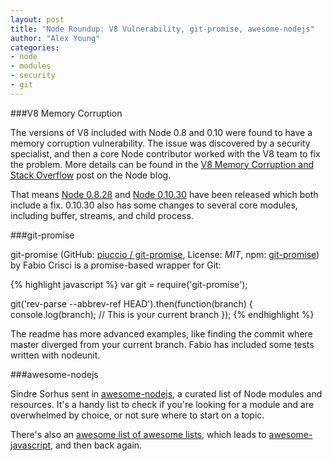 ```yaml
---
layout: post
title: "Node Roundup: V8 Vulnerability, git-promise, awesome-nodejs"
author: "Alex Young"
categories:
- node
- modules
- security
- git
---
```


###V8 Memory Corruption

The versions of V8 included with Node 0.8 and 0.10 were found to have a memory corruption vulnerability.  The issue was discovered by a security specialist, and then a core Node contributor worked with the V8 team to fix the problem.  More details can be found in the [V8 Memory Corruption and Stack Overflow](http://blog.nodejs.org/2014/07/31/v8-memory-corruption-stack-overflow/) post on the Node blog.

That means [Node 0.8.28](http://blog.nodejs.org/2014/07/31/node-v0-8-28-maintenance/) and [Node 0.10.30](http://blog.nodejs.org/2014/07/31/node-v0-10-30-stable/) have been released which both include a fix.  0.10.30 also has some changes to several core modules, including buffer, streams, and child process.

###git-promise

git-promise (GitHub: [piuccio / git-promise](https://github.com/piuccio/git-promise), License: _MIT_, npm: [git-promise](https://www.npmjs.org/package/git-promise)) by Fabio Crisci is a promise-based wrapper for Git:

{% highlight javascript %}
var git = require('git-promise');

git('rev-parse --abbrev-ref HEAD').then(function(branch) {
  console.log(branch); // This is your current branch
});
{% endhighlight %}

The readme has more advanced examples, like finding the commit where master diverged from your current branch.  Fabio has included some tests written with nodeunit.

###awesome-nodejs

Sindre Sorhus sent in [awesome-nodejs](https://github.com/sindresorhus/awesome-nodejs), a curated list of Node modules and resources.  It's a handy list to check if you're looking for a module and are overwhelmed by choice, or not sure where to start on a topic.

There's also an [awesome list of awesome lists](https://github.com/sindresorhus/awesome), which leads to [awesome-javascript](https://github.com/sorrycc/awesome-javascript), and then back again.


